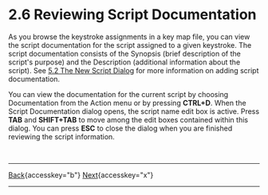 # 2.6 Reviewing Script Documentation

As you browse the keystroke assignments in a key map file, you can view
the script documentation for the script assigned to a given keystroke.
The script documentation consists of the Synopsis (brief description of
the script\'s purpose) and the Description (additional information about
the script). See [5.2 The New Script
Dialog](05-2_TheNewScriptDialog.htm) for more information on adding
script documentation.

You can view the documentation for the current script by choosing
Documentation from the Action menu or by pressing **CTRL+D**. When the
Script Documentation dialog opens, the script name edit box is active.
Press **TAB** and **SHIFT+TAB** to move among the edit boxes contained
within this dialog. You can press **ESC** to close the dialog when you
are finished reviewing the script information.

 

  ---------------------------------------------------------- -- ---------------------------------------------------------------------
  [Back](javascript:window.history.go(-1);){accesskey="b"}      [Next](02-7_AddingChangingAndRemovingKeystrokes.htm){accesskey="x"}
  ---------------------------------------------------------- -- ---------------------------------------------------------------------
